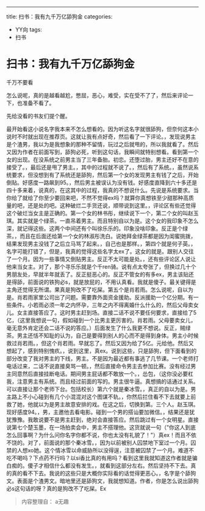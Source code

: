 ---
title: 扫书：我有九千万亿舔狗金
categories:
- YY向
tags:
- 扫书
# 扫书：我有九千万亿舔狗金
千万不要看

怎么说呢，真的是越看越尬，憋屈，恶心，难受，实在受不了了，然后来评论一下，也准备不看了。

先给没看的书友们提个醒。

最开始看这小说名字我本来不怎么想看的。因为听这名字就很舔狗，但奈何这本小说时不时就出现在推荐页。这就让我有点好奇，然后看了一下评论。，发现说男主是个渣男，我以为是我想象的那种不留情，玩过之后就甩的，所以我就看了。然后又因为作者在前面写到，舔狗必死，听到这句话，我瞬间就特别想看。看到第一个女的出现。在没系统之前男主当了三年备胎。初恋。还堕过胎，男主还好不在意的接受了。，最后还是甩了男主。，其中的过程就不说了。，然后有了系统。，虽然说系统要求，但没想到有了系统还是舔狗，然后第一个女的发现男主有钱了之后，开始倒贴。好感度一路飙到95。，然后男主被误认为没有钱。好感度直降到六十多还是四十多来着，说真的，在这其中的过程，我真的不想说什么。先说是系统要求。当你给了就给了你至少要回来吧，不然不觉得ex吗？就算你真想铁至少甜那种高质量的吧，还是处的吧。这种破烂二手货还说，顺带说到这里。，评论区有些还觉得这个破烂当女主是正确的。第一个女的林书彤，继续说下一个，第二个女的叫赵玉琪。其实就是个绿茶。一直吊着男主。而且特别自以为是。这个女的我印象不怎么深，就记得这些。这两个中间还有个叫徐乐乐的。印象没啥印象。反正是个绿茶。，而且在后面还给第一个女的林淑彤洗白。说她拜金绿茶都是因为闺蜜挑拨，结果发现男主没钱了之后立马骂了起来。，自己也是那样。，第四个就是何子英。，名字可能打错了，但是，我真的觉得这些名字太ex了。这女的就是。跟别人交往了一个月。因为一些事情又倒贴男主。反正不太可能是处。，还有些评论区人说让他来当女主。对了，那个寻乐乐就是个千ren骑。说有点太夸张了，但换过几十个男朋友处，早就半年就丢了。反正挺恶心的。反正不管女的有多ex，男主该贴还是得舔，前面说的铁狗必s，就是放屁的，不用认真看。我就是傻子。最关键得是主角还觉得无所谓。果真是狗改不了吃屎。第五个是肖若雨。怎么说呢，自以为是。肖若雨家里公司出了问题。需要靠外面资金援助。反派援助一个亿分期。有一些条件。小若雨必须一年之内怀孕，三年之内不得离婚什么什么的，然后父母卖女儿。女主直接答应了。这时男主赶到场。直接二话不说不要任何要求，直接给了5亿，（这里我想说一句，假如碰到一个比男主更厉害的。肖若雨。父母要卖女儿，毫无意外肯定还会二话不说的答应。）后面发生了什么我更不想说。反正，贼绿茶。男主还恬不知耻的认为，自己是要得到别人的心而不是得到身体。男主小时候救过肖若雨。，但这个肖若雨。早就忘了。然后又因为给了5亿。元给他。然后又想起了，感到特别愧疚。，说到这里，真ex。说到这些，只是舔狗，但下面看到的部分改变了我对男主的下线，男主。不是因为最近都有事逃了几节课。一个老师打电话过来，二话不说直接臭骂一顿。，然后直接命令男主去参加比赛。没有经过男主同意然后直接挂断电话。期间男主屁话都不敢放一个。，怂包，（这你没必要杠我，注意男主有系统。而且经过前面的写的。男主很牛逼。真想搞的话通过关系。可以直接让那个老师下台。包括校长）第六个就是秦冰雪。，真正的自以为是。男主路上不小心碰到有几个小混混对这个图谋不轨。，你然后拦住看不下去就要上前救了她，他就以为是男主故意安排的戏。在这之后，切换到第。三个人。赵玉琪。现好感度94。，男，主邀他去看电影。碰到一个男的搭讪要加微信。，结果还是犹犹豫豫。我敢说要不是男主赶到，绝对会直接答应。然后跳过有一个女明星。直接说第七个楚玉墨，在一场拍卖会中，男主不搭理他。这货就说一句（"你这人到底怎么回事啊？为什么问你名字你都不说，你也太没有礼貌了！"）真ex！而且不依不饶的。对了，前面说的那个秦冰雪。，因为以前被别人囚禁地下室过一个月。囚禁的人想xo她。这个情冰雪以命威胁所以没得逞，注意被囚禁了一个月。难道不吃不喝吗？下点药不行吗？以si香比真的有用吗？看到这里我就知道这作者就是骗白痴的。傻子才相信什么都没有发生。，就看到这部分左右。然后坚持不下去。真的真的看不下去。我说的这些只是大概你实际看的话觉得更恶心。，名字是个舔狗文。表面是个渣男文。暗地里还是舔狗文，我就想知道。作者，你是怎么说出舔狗必s这句话的呀？真的是狗改不了吃屎。Ex


> 内容整理自： a无趣
